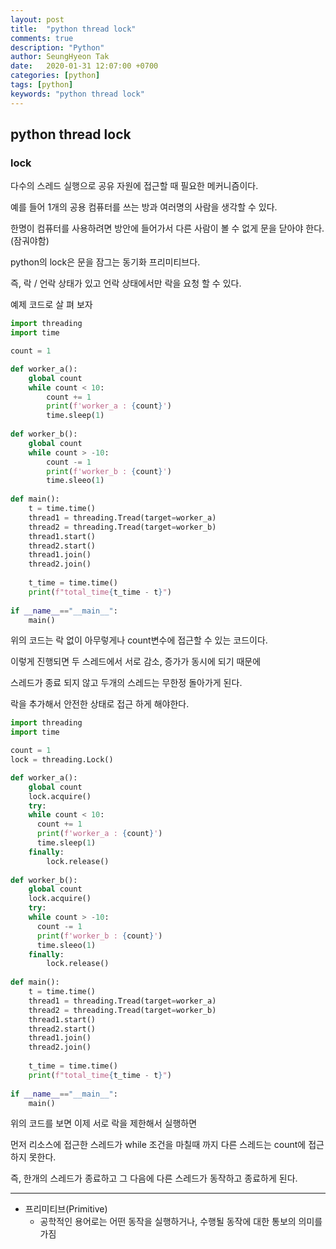 ```yaml
---
layout: post
title:  "python thread lock"
comments: true
description: "Python"
author: SeungHyeon Tak
date:   2020-01-31 12:07:00 +0700
categories: [python]
tags: [python]
keywords: "python thread lock"
---
```

## python thread lock


### lock

다수의 스레드 실행으로 공유 자원에 접근할 때 필요한 메커니즘이다.

예를 들어 1개의 공용 컴퓨터를 쓰는 방과 여러명의 사람을 생각할 수 있다.

한명이 컴퓨터를 사용하려면 방안에 들어가서 다른 사람이 볼 수 없게 문을 닫아야 한다.(잠궈야함)

python의 lock은 문을 잠그는 동기화 프리미티브다.

즉, 락 / 언락 상태가 있고 언락 상태에서만 락을 요청 할 수 있다.

예제 코드로 살 펴 보자

```python
import threading
import time

count = 1

def worker_a():
	global count
	while count < 10:
		count += 1
		print(f'worker_a : {count}')
		time.sleep(1)
		
def worker_b():
	global count
	while count > -10:
		count -= 1
		print(f'worker_b : {count}')
		time.sleeo(1)
		
def main():
	t = time.time()
	thread1 = threading.Tread(target=worker_a)
	thread2 = threading.Tread(target=worker_b)
	thread1.start()
	thread2.start()
	thread1.join()
	thread2.join()
	
	t_time = time.time()
	print(f"total_time{t_time - t}")
	
if __name__=="__main__":
	main()
```

위의 코드는 락 없이 아무렇게나 count변수에 접근할 수 있는 코드이다.

이렇게 진행되면 두 스레드에서 서로 감소, 증가가 동시에 되기 때문에

스레드가 종료 되지 않고 두개의 스레드는 무한정 돌아가게 된다.

락을 추가해서 안전한 상태로 접근 하게 해야한다.

```python
import threading
import time

count = 1
lock = threading.Lock()

def worker_a():
	global count
	lock.acquire()
	try:
    while count < 10:
      count += 1
      print(f'worker_a : {count}')
      time.sleep(1)
	finally:
		lock.release()
		
def worker_b():
	global count
	lock.acquire()
	try:
    while count > -10:
      count -= 1
      print(f'worker_b : {count}')
      time.sleeo(1)
	finally:
		lock.release()
		
def main():
	t = time.time()
	thread1 = threading.Tread(target=worker_a)
	thread2 = threading.Tread(target=worker_b)
	thread1.start()
	thread2.start()
	thread1.join()
	thread2.join()
	
	t_time = time.time()
	print(f"total_time{t_time - t}")
	
if __name__=="__main__":
	main()
```

위의 코드를 보면 이제 서로 락을 제한해서 실행하면

먼저 리소스에 접근한 스레드가 while 조건을 마칠때 까지 다른 스레드는 count에 접근 하지 못한다.

즉, 한개의 스레드가 종료하고 그 다음에 다른 스레드가 동작하고 종료하게 된다.

*****

* 프리미티브(Primitive)
  * 공학적인 용어로는 어떤 동작을 실행하거나, 수행될 동작에 대한 통보의 의미를 가짐

